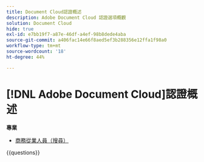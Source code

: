 ```yaml
---
title: Document Cloud認證概述
description: Adobe Document Cloud 認證選項概觀
solution: Document Cloud
hide: true
exl-id: e7bb19f7-a87e-46df-a4ef-98b8dede4aba
source-git-commit: a406fac14e66f8aed5ef3b288356e12ffa1f98a0
workflow-type: tm+mt
source-wordcount: '18'
ht-degree: 44%

---
```


# [!DNL Adobe Document Cloud]認證概述

**專業**

* [商務從業人員（搜尋）](/help/certifications/adc/adc-p-business.md) <!--AD0-D106-->

{{questions}}
